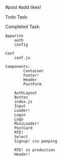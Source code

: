 #post
#add likes!



Todo Task:
    



Completed Task:

    Appwrite
        auth
        config

    Conf
        conf.js

    Components:
            Container
            Footer!
            Header
            PostForm
            
        AuthLayout
        Button
        index.js 
        Input
        Loader!
        Login
        Logo
        MiniLoader!
        PostCard
        RTE!
        Select
        Signup! css peeping
        
        RTE! in production
        Header!

    
